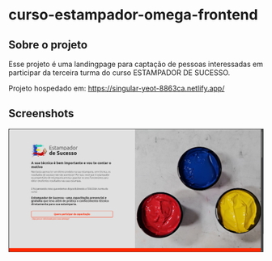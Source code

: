 # curso-estampador-omega-frontend

## Sobre o projeto
Esse projeto é uma landingpage para captação de pessoas interessadas em participar da terceira turma do curso ESTAMPADOR DE SUCESSO.

Projeto hospedado em: https://singular-yeot-8863ca.netlify.app/

## Screenshots
![App Screenshot](/public/picture_01.png)
